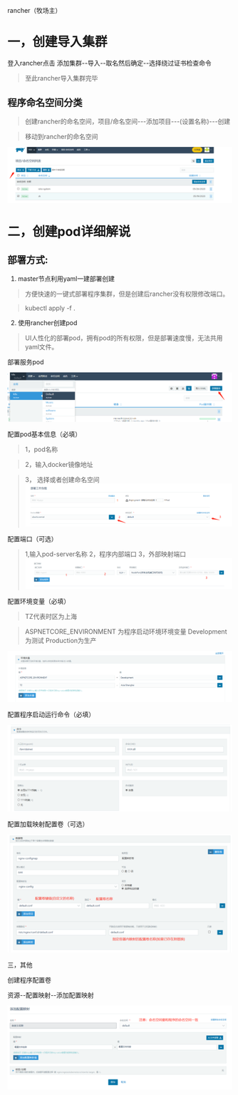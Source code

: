 rancher（牧场主）

# 一，创建导入集群

登入rancher点击 添加集群--导入--取名然后确定--选择绕过证书检查命令

> 至此rancher导入集群完毕

## 程序命名空间分类
> 创建rancher的命名空间，项目/命名空间---添加项目---(设置名称)---创建

> 移动到rancher的命名空间

![](images/c0.png)


# 二，创建pod详细解说

## 部署方式:
1. master节点利用yaml一建部署创建

> 方便快速的一键式部署程序集群，但是创建后rancher没有权限修改端口。

> kubectl apply -f .

2. 使用rancher创建pod 

> UI人性化的部署pod，拥有pod的所有权限，但是部署速度慢，无法共用yaml文件。

部署服务pod

![](images/c1.png)

配置pod基本信息（必填）
> 1，pod名称 

> 2，输入docker镜像地址 

> 3， 选择或者创建命名空间
![](images/c2.png)

配置端口（可选）
> 1,输入pod-server名称 2，程序内部端口 3，外部映射端口
![](images/c3.jpg)

配置环境变量（必填）

> TZ代表时区为上海

> ASPNETCORE_ENVIRONMENT 为程序启动环境环境变量 
> Development为测试 
> Production为生产

![](images/c4.png)

配置程序启动运行命令（必填）

![](images/c5.png)


配置加载映射配置卷（可选）

![](images/c6.png)

三，其他

创建程序配置卷

资源--配置映射--添加配置映射

![](images/c7.png)




